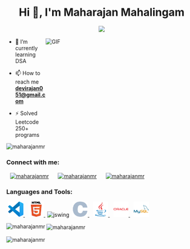    <h1 align="center">Hi 👋, I'm Maharajan Mahalingam </h1>
<p align="center">
        <a href="https://github.com/Maharajan123/readme-typing-svg">
          <img src="https://readme-typing-svg.demolab.com/?lines=ECE %20Student;Passionate %20Java %20Developer;Learning%20new%20things&font=Fira%20Code&center=true&width=440&height=45&color=0000ff&vCenter=true&pause=1000&size=22" /></a>
      </p>
   <img align="right" alt="GIF" src="https://github.com/Maharajn123/Maharajn123/blob/main/hi.gif?raw=true" width="400" height="300" />
    
<!-- - 🔗 This is my [portfolio]()-->
  
 - 🔭 I’m currently learning DSA
   
 - 📫 How to reach me **devirajan051@gmail.com**
 
 - ⚡ Solved Leetcode 250+ programs
   

<p align="left"> <img src="https://komarev.com/ghpvc/?username=Maharajan123&label=Profile%20views&color=0e75b6&style=flat" alt="maharajanmr"/> </p>
    
<h3 align="left">Connect with me:</h3> <p align="left"> <a
        style="padding: 10px"
        href="(https://www.linkedin.com/in/maharajanmr/)"
        target="blank"
        ><img
          align="center"
          src="https://raw.githubusercontent.com/rahuldkjain/github-profile-readme-generator/master/src/images/icons/Social/linked-in-alt.svg"
          alt="maharajanmr"
          height="30"
          width="40"
      /></a>
      <a
        style="padding: 10px"
        href="https://instagram.com/maharajan_m_r?igshid=MzMyNGUyNmU2YQ=="
        target="blank"
        ><img
          align="center"
          src="https://raw.githubusercontent.com/rahuldkjain/github-profile-readme-generator/master/src/images/icons/Social/instagram.svg"
          alt="maharajanmr"
          height="30"
          width="40"
      /></a>
      <a
        style="padding: 10px"
        href="https://leetcode.com/maharajanmr/"
        target="blank"
        ><img
          align="center"
          src="https://raw.githubusercontent.com/rahuldkjain/github-profile-readme-generator/master/src/images/icons/Social/leet-code.svg"
          alt="maharajanmr"
          height="30"
          width="40"
      /></a>
    </p>
 <h3 align="left">Languages and Tools:</h3>
    <p align="left">
      <a
        style="padding: 5px"
        href="https://www.visualstudio.com/"
        target="_blank"
        rel="noreferrer"
      >
        <img
          src="https://raw.githubusercontent.com/github/explore/80688e429a7d4ef2fca1e82350fe8e3517d3494d/topics/visual-studio-code/visual-studio-code.png"
          alt="VisualStudio Code"
          width="40"
          height="40"
        />
      </a>
      <a
        style="padding: 5px"
        href="https://www.html.com/"
        target="_blank"
        rel="noreferrer"
      >
        <img
          src="https://raw.githubusercontent.com/github/explore/80688e429a7d4ef2fca1e82350fe8e3517d3494d/topics/html/html.png"
          alt="HTML"
          width="40"
          height="40"
        />
      </a>
        <img
          src="https://techhubsolutions.in/wp-content/uploads/2020/05/maxresdefault.jpg" 
          alt="jswing"
          width="40"
          height="40"
        />
      </a>
      <a
        style="padding: 5px"
        href="https://docs.oracle.com/javase/tutorial/uiswing/"
        target="_blank"
        rel="noreferrer"
      >
<!--         <img
          src="https://raw.githubusercontent.com/github/explore/80688e429a7d4ef2fca1e82350fe8e3517d3494d/topics/javascript/javascript.png"
          alt="Javascript"
          width="40"
          height="40"
        />
      </a>
 <a
        style="padding: 5px"
        href="https://www.cprogramming.com/"
        target="_blank"
        rel="noreferrer"
      > -->
        <img
          src="https://raw.githubusercontent.com/devicons/devicon/master/icons/c/c-original.svg"
          alt="c"
          width="40"
          height="40"
        />
      </a>
 <a
        style="padding: 5px"
        href="https://www.java.com"
        target="_blank"
        rel="noreferrer"
      >
        <img
          src="https://raw.githubusercontent.com/devicons/devicon/master/icons/java/java-original.svg"
          alt="java"
          width="40"
          height="40"
        />
      </a>
      <a
        style="padding: 5px"
        href="https://www.oracle.com/"
        target="_blank"
        rel="noreferrer"
      >
        <img
          src="https://raw.githubusercontent.com/devicons/devicon/master/icons/oracle/oracle-original.svg"
          alt="oracle"
          width="40"
          height="40"
        />
      </a>
      <a
        style="padding: 5px"
        href="https://www.python.com/"
        target="_blank"
        rel="noreferrer"
      >
     <!--   <img
          src="https://raw.githubusercontent.com/devicons/devicon/master/icons/python/python-original.svg"
          alt="python"
          width="40"
          height="40"
        />
        <a
          style="padding: 5px"
          href="https://git-scm.com/"
          target="_blank"
          rel="noreferrer"
        >
          <img
            src="https://www.vectorlogo.zone/logos/git-scm/git-scm-icon.svg"
            alt="git"
            width="40"
            height="40"
          />
        </a>
        <a
          style="padding: 5px"
          href="https://www.mysql.com/"
          target="_blank"
          rel="noreferrer"
        >  -->
          <img
            src="https://raw.githubusercontent.com/devicons/devicon/master/icons/mysql/mysql-original-wordmark.svg"
            alt="mysql"
            width="40"
            height="40"
          />
        </a>
      </a>
    </p>
 <p>
      <img
        align="left"
        style="height: 150"
        src="https://github-readme-stats.vercel.app/api/top-langs?username=Maharajan123&show_icons=true&locale=en&layout=compact"
        alt="maharajanmr"
      />
    </p>

<p>
      &nbsp;<img
        align="center"
        src="https://github-readme-stats.vercel.app/api?username=Maharajan123&show_icons=true&locale=en"
        alt="maharajanmr"
      />
    </p>
 <p>
      <img
        align="center"
        src="https://github-readme-streak-stats.herokuapp.com/?user=Maharajan123&"
        alt="maharajanmr"
      />
 </p>
 
